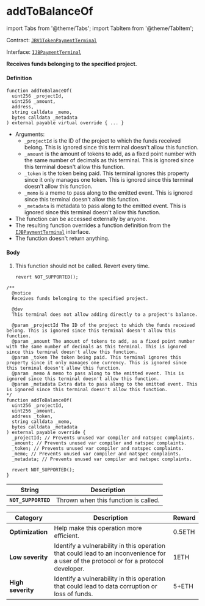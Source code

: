 # addToBalanceOf

import Tabs from '@theme/Tabs';
import TabItem from '@theme/TabItem';

Contract: [`JBV1TokenPaymentTerminal`](/dev/api/contracts/or-payment-terminals/jbv1tokenpaymentterminal/README.md)​‌

Interface: [`IJBPaymentTerminal`](/dev/api/interfaces/ijbpaymentterminal.md)

<Tabs>
<TabItem value="Step by step" label="Step by step">

**Receives funds belonging to the specified project.**

#### Definition

```
function addToBalanceOf(
  uint256 _projectId,
  uint256 _amount,
  address,
  string calldata _memo,
  bytes calldata _metadata
) external payable virtual override { ... }
```

* Arguments:
  * `_projectId` is the ID of the project to which the funds received belong. This is ignored since this terminal doesn't allow this function.
  * `_amount` is the amount of tokens to add, as a fixed point number with the same number of decimals as this terminal. This is ignored since this terminal doesn't allow this function.
  * `_token` is the token being paid. This terminal ignores this property since it only manages one token. This is ignored since this terminal doesn't allow this function.
  * `_memo` is a memo to pass along to the emitted event. This is ignored since this terminal doesn't allow this function.
  * `_metadata` is metadata to pass along to the emitted event. This is ignored since this terminal doesn't allow this function.
* The function can be accessed externally by anyone.
* The resulting function overrides a function definition from the [`IJBPaymentTerminal`](/dev/api/interfaces/ijbpaymentterminal.md) interface.
* The function doesn't return anything.

#### Body

1.  This function should not be called. Revert every time.

    ```
    revert NOT_SUPPORTED();
    ```

</TabItem>

<TabItem value="Code" label="Code">

```
/**
  @notice
  Receives funds belonging to the specified project.

  @dev
  This terminal does not allow adding directly to a project's balance.

  @param _projectId The ID of the project to which the funds received belong. This is ignored since this terminal doesn't allow this function.
  @param _amount The amount of tokens to add, as a fixed point number with the same number of decimals as this terminal. This is ignored since this terminal doesn't allow this function.
  @param _token The token being paid. This terminal ignores this property since it only manages one currency. This is ignored since this terminal doesn't allow this function.
  @param _memo A memo to pass along to the emitted event. This is ignored since this terminal doesn't allow this function.
  @param _metadata Extra data to pass along to the emitted event. This is ignored since this terminal doesn't allow this function.
*/
function addToBalanceOf(
  uint256 _projectId,
  uint256 _amount,
  address _token,
  string calldata _memo,
  bytes calldata _metadata
) external payable override {
  _projectId; // Prevents unused var compiler and natspec complaints.
  _amount; // Prevents unused var compiler and natspec complaints.
  _token; // Prevents unused var compiler and natspec complaints.
  _memo; // Prevents unused var compiler and natspec complaints.
  _metadata; // Prevents unused var compiler and natspec complaints.

  revert NOT_SUPPORTED();
}
```

</TabItem>

<TabItem value="Errors" label="Errors">

| String                       | Description                                             |
| ---------------------------- | ------------------------------------------------------- |
| **`NOT_SUPPORTED`** | Thrown when this function is called. |

</TabItem>

<TabItem value="Bug bounty" label="Bug bounty">

| Category          | Description                                                                                                                            | Reward |
| ----------------- | -------------------------------------------------------------------------------------------------------------------------------------- | ------ |
| **Optimization**  | Help make this operation more efficient.                                                                                               | 0.5ETH |
| **Low severity**  | Identify a vulnerability in this operation that could lead to an inconvenience for a user of the protocol or for a protocol developer. | 1ETH   |
| **High severity** | Identify a vulnerability in this operation that could lead to data corruption or loss of funds.                                        | 5+ETH  |

</TabItem>
</Tabs>

